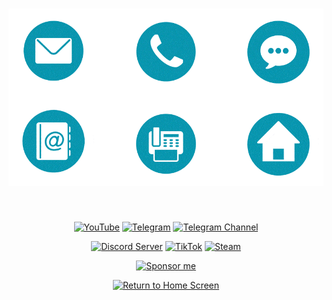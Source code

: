<h1 align="center"><img src="res/contacts.gif", alt="Contacts"></h1><br>
<div align="center">
  
[![YouTube](https://img.shields.io/badge/YouTube-FF0000?style=for-the-badge&logo=youtube&logoColor=white)](https://www.youtube.com/@Xsarzy)
[![Telegram](https://img.shields.io/badge/Telegram-26A5E4?style=for-the-badge&logo=telegram&logoColor=white)](https://t.me/DXsarz)
[![Telegram Channel](https://img.shields.io/badge/Telegram_Channel-26A5E4?style=for-the-badge&logo=telegram&logoColor=white)](https://t.me/DxsarzUnion)

[![Discord Server](https://img.shields.io/badge/Discord_Server-7289DA?style=for-the-badge&logo=discord&logoColor=white)](https://discord.gg/GtpUnsHHT4)
[![TikTok](https://img.shields.io/badge/TikTok-000000?style=for-the-badge&logo=tiktok&logoColor=white)](https://www.tiktok.com/@dxsarzy)
[![Steam](https://img.shields.io/badge/Steam-000000?style=for-the-badge&logo=steam&logoColor=white)](https://steamcommunity.com/id/DXsarz/)

<a href="https://github.com/xXxCLOTIxXx/xXxCLOTIxXx/blob/main/sponsor.md"><img src="https://img.shields.io/badge/%D0%A1%D0%BF%D0%BE%D0%BD%D1%81%D0%B8%D1%80%D0%BE%D0%B2%D0%B0%D1%82%D1%8C-Donate-F79B1F?style=for-the-badge&logo=github&logoColor=FF69B4&color=FF69B4" alt="Sponsor me" /></a>


[![Return to Home Screen](https://img.shields.io/badge/Home_Screen-000000?style=for-the-badge&logo=home&logoColor=white)](https://github.com/xXxCLOTIxXx)

</div>
